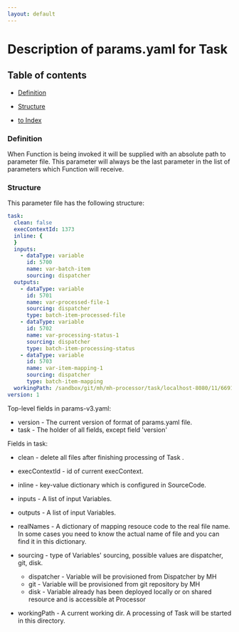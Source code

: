 ```yaml
---
layout: default
---
```


# Description of params.yaml for Task

## Table of contents

- [Definition](#definition)
- [Structure](#structure)

- [to Index](/index)


### Definition

When Function is being invoked it will be supplied with an absolute path to parameter file. 
This parameter will always be the last parameter in the list of parameters which Function will receive.

### Structure

This parameter file has the following structure:   

```yaml
task:
  clean: false
  execContextId: 1373
  inline: {
  }
  inputs:
    - dataType: variable
      id: 5700
      name: var-batch-item
      sourcing: dispatcher
  outputs:
    - dataType: variable
      id: 5701
      name: var-processed-file-1
      sourcing: dispatcher
      type: batch-item-processed-file
    - dataType: variable
      id: 5702
      name: var-processing-status-1
      sourcing: dispatcher
      type: batch-item-processing-status
    - dataType: variable
      id: 5703
      name: var-item-mapping-1
      sourcing: dispatcher
      type: batch-item-mapping
  workingPath: /sandbox/git/mh/mh-processor/task/localhost-8080/11/6691
version: 1
```

Top-level fields in params-v3.yaml:   
- version - The current version of format of params.yaml file.   
- task - The holder of all fields, except field 'version'
      
Fields in task:      
- clean - delete all files after finishing processing of Task . 
- execContextId - id of current execContext. 
- inline - key-value dictionary which is configured in SourceCode. 
- inputs - A list of input Variables. 
- outputs - A list of input Variables. 
- realNames - A dictionary of mapping resouce code to the real file name. 
   In some cases you need to know the actual name of file and you can find it in this dictionary.
- sourcing - type of Variables' sourcing, possible values are dispatcher, git, disk. 
   - dispatcher - Variable will be provisioned from Dispatcher by MH
   - git - Variable will be provisioned from git repository by MH
   - disk - Variable already has been deployed locally or on shared resource and is accessible at Processor

- workingPath - A current working dir. A processing of Task will be started in this directory.
     
